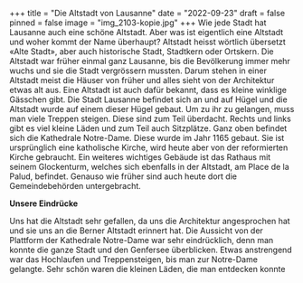 +++
title = "Die Altstadt von Lausanne"
date = "2022-09-23"
draft = false
pinned = false
image = "img_2103-kopie.jpg"
+++
Wie jede Stadt hat Lausanne auch eine schöne Altstadt. Aber was ist eigentlich eine Altstadt und woher kommt der Name überhaupt? Altstadt heisst wörtlich übersetzt «Alte Stadt», aber auch historische Stadt, Stadtkern oder Ortskern. Die Altstadt war früher einmal ganz Lausanne, bis die Bevölkerung immer mehr wuchs und sie die Stadt vergrössern mussten. Darum stehen in einer Altstadt meist die Häuser von früher und alles sieht von der Architektur etwas alt aus. Eine Altstadt ist auch dafür bekannt, dass es kleine winklige Gässchen gibt. Die Stadt Lausanne befindet sich an und auf Hügel und die Altstadt wurde auf einem dieser Hügel gebaut. Um zu ihr zu gelangen, muss man viele Treppen steigen. Diese sind zum Teil überdacht. Rechts und links gibt es viel kleine Läden und zum Teil auch Sitzplätze. Ganz oben befindet sich die Kathedrale Notre-Dame. Diese wurde im Jahr 1165 gebaut. Sie ist ursprünglich eine katholische Kirche, wird heute aber von der reformierten Kirche gebraucht. Ein weiteres wichtiges Gebäude ist das Rathaus mit seinem Glockenturm, welches sich ebenfalls in der Altstadt, am Place de la Palud, befindet. Genauso wie früher sind auch heute dort die Gemeindebehörden untergebracht.

**U﻿nsere Eindrücke**

Uns hat die Altstadt sehr gefallen, da uns die Architektur angesprochen hat und sie uns an die Berner Altstadt erinnert hat. Die Aussicht von der Plattform der Kathedrale Notre-Dame war sehr eindrücklich, denn man konnte die ganze Stadt und den Genfersee überblicken. Etwas anstrengend war das Hochlaufen und Treppensteigen, bis man zur Notre-Dame gelangte. Sehr schön waren die kleinen Läden, die man entdecken konnte